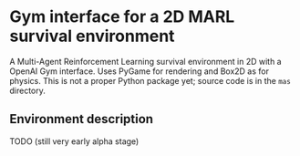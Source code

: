 # Gym interface for a 2D MARL survival environment

A Multi-Agent Reinforcement Learning survival environment in 2D with a OpenAI Gym interface. Uses PyGame for rendering and Box2D as for physics. This is not a proper Python package yet; source code is in the `mas` directory.

## Environment description

TODO (still very early alpha stage)


